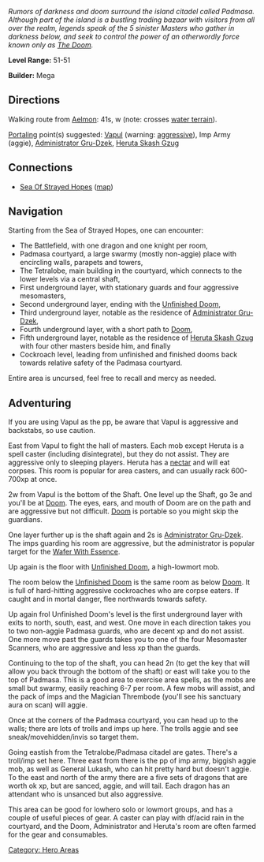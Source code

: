 *Rumors of darkness and doom surround the island citadel called Padmasa.
Although part of the island is a bustling trading bazaar with visitors
from all over the realm, legends speak of the 5 sinister Masters who
gather in darkness below, and seek to control the power of an
otherwordly force known only as [The Doom](Doom.md "wikilink").*

**Level Range:** 51-51

**Builder:** Mega

## Directions

Walking route from [Aelmon](Aelmon.md "wikilink"): 41s, w (note: crosses
[water terrain](Water_Terrain.md "wikilink")).

[Portaling](Portal.md "wikilink") point(s) suggested:
[Vapul](Vapul.md "wikilink") (warning:
[aggressive](Aggressive_Mobs.md "wikilink")), Imp Army (aggie),
[Administrator Gru-Dzek](Administrator_Gru-Dzek "wikilink"), [Heruta
Skash Gzug](Heruta_Skash_Gzug "wikilink")

## Connections

-   [Sea Of Strayed Hopes](:Category:Sea_Of_Strayed_Hopes.md "wikilink")
    ([map](Sea_Of_Strayed_Hopes_Map.md "wikilink"))

## Navigation

Starting from the Sea of Strayed Hopes, one can encounter:

-   The Battlefield, with one dragon and one knight per room,
-   Padmasa courtyard, a large swarmy (mostly non-aggie) place with
    encircling walls, parapets and towers,
-   The Tetralobe, main building in the courtyard, which connects to the
    lower levels via a central shaft,
-   First underground layer, with stationary guards and four aggressive
    mesomasters,
-   Second underground layer, ending with the [Unfinished
    Doom](Unfinished_Doom "wikilink"),
-   Third underground layer, notable as the residence of [Administrator
    Gru-Dzek](Administrator_Gru-Dzek "wikilink"),
-   Fourth underground layer, with a short path to
    [Doom](Doom "wikilink"),
-   Fifth underground layer, notable as the residence of [Heruta Skash
    Gzug](Heruta_Skash_Gzug "wikilink") with four other masters beside
    him, and finally
-   Cockroach level, leading from unfinished and finished dooms back
    towards relative safety of the Padmasa courtyard.

Entire area is uncursed, feel free to recall and mercy as needed.

## Adventuring

If you are using Vapul as the pp, be aware that Vapul is aggressive and
backstabs, so use caution.

East from Vapul to fight the hall of masters. Each mob except Heruta is
a spell caster (including disintegrate), but they do not assist. They
are aggressive only to sleeping players. Heruta has a
[nectar](nectar "wikilink") and will eat corpses. This room is popular
for area casters, and can usually rack 600-700xp at once.

2w from Vapul is the bottom of the Shaft. One level up the Shaft, go 3e
and you'll be at [Doom](Doom "wikilink"). The eyes, ears, and mouth of
Doom are on the path and are aggressive but not difficult.
[Doom](Doom "wikilink") is portable so you might skip the guardians.

One layer further up is the shaft again and 2s is [Administrator
Gru-Dzek](Administrator_Gru-Dzek "wikilink"). The imps guarding his room
are aggressive, but the administrator is popular target for the [Wafer
With Essence](Wafer_With_Essence "wikilink").

Up again is the floor with [Unfinished
Doom](Unfinished_Doom "wikilink"), a high-lowmort mob.

The room below the [Unfinished Doom](Unfinished_Doom "wikilink") is the
same room as below [Doom](Doom "wikilink"). It is full of hard-hitting
aggressive cockroaches who are corpse eaters. If caught and in mortal
danger, flee northwards towards safety.

Up again frol Unfinished Doom's level is the first underground layer
with exits to north, south, east, and west. One move in each direction
takes you to two non-aggie Padmasa guards, who are decent xp and do not
assist. One more move past the guards takes you to one of the four
Mesomaster Scanners, who are aggressive and less xp than the guards.

Continuing to the top of the shaft, you can head 2n (to get the key that
will allow you back through the bottom of the shaft) or east will take
you to the top of Padmasa. This is a good area to exercise area spells,
as the mobs are small but swarmy, easily reaching 6-7 per room. A few
mobs will assist, and the pack of imps and the Magician Thrembode
(you'll see his sanctuary aura on scan) will aggie.

Once at the corners of the Padmasa courtyard, you can head up to the
walls; there are lots of trolls and imps up here. The trolls aggie and
see sneak/movehidden/invis so target them.

Going eastish from the Tetralobe/Padmasa citadel are gates. There's a
troll/imp set here. Three east from there is the pp of imp army, biggish
aggie mob, as well as General Lukash, who can hit pretty hard but
doesn't aggie. To the east and north of the army there are a five sets
of dragons that are worth ok xp, but are sanced, aggie, and will tail.
Each dragon has an attendant who is unsanced but also aggressive.

This area can be good for lowhero solo or lowmort groups, and has a
couple of useful pieces of gear. A caster can play with df/acid rain in
the courtyard, and the Doom, Administrator and Heruta's room are often
farmed for the gear and consumables.

[Category: Hero Areas](Category:_Hero_Areas "wikilink")
